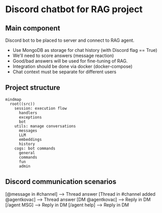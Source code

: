 # Discord chatbot for RAG project

## Main component

Discord bot to be placed to server and connect to RAG agent.

- Use MongoDB as storage for chat history (with Discord flag == True)
- We'll need to score answers (message reaction)
- Good/bad answers will be used for fine-tuning of RAG.
- Integration should be done via docker (docker-compose)
- Chat context must be separate for different users

## Project structure

```mermaid
mindmap
  root((src))
    session: execution flow 
      handlers
      exceptions
      bot
    utils: manage conversations
      messages
      LLM
      embeddings
      history
    cogs: bot commands
      general
      commands
      fun
      admin
```

## Discord communication scenarios

[@message in #channel]  --> Thread answer
[Thread in #channel added @agentkovac]  --> Thread answer
[DM @agentkovac]    --> Reply in DM
[/agent MSG]    --> Reply in DM
[/agent help]   --> Reply in DM